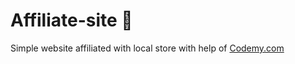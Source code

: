 # Affiliate-site :money_mouth_face:                                                                                                                                                                                                                                  
Simple website affiliated with local store
 with help of <a href="http://johnelder.com/">Codemy.com</a>
